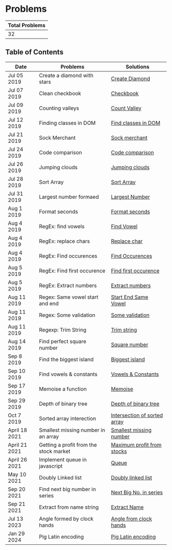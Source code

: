 # Problems

| Total Problems |
| -------------- |
| 32             |

## Table of Contents

| Date          | Problems                               | Solutions                                                         |
| ------------- | -------------------------------------- | ----------------------------------------------------------------- |
| Jul 05 2019   | Create a diamond with stars            | [Create Diamond](./src/diamond-with-star.js)                      |
| Jul 07 2019   | Clean checkbook                        | [Checkbook](./src/checkbook.js)                                   |
| Jul 09 2019   | Counting valleys                       | [Count Valley](./src/counting-valley.js)                          |
| Jul 12 2019   | Finding classes in DOM                 | [Find classes in DOM](./src/find-class.js)                        |
| Jul 21 2019   | Sock Merchant                          | [Sock merchant](./src/sock-merchant.js)                           |
| Jul 24 2019   | Code comparison                        | [Code comparison](./src/code-comparison.js)                       |
| Jul 26 2019   | Jumping clouds                         | [Jumping clouds](./src/jumping-clouds.js)                         |
| Jul 28 2019   | Sort Array                             | [Sort Array](./src/sort-array.js)                                 |
| Jul 31 2019   | Largest number formaed                 | [Largest Number](./src/largest-number-formed.js)                  |
| Aug 1 2019    | Format seconds                         | [Format seconds](./src/count-seconds.js)                          |
| Aug 4 2019    | RegEx: find vowels                     | [Find Vowel](./src/Regexp/find-vowel.js)                          |
| Aug 4 2019    | RegEx: replace chars                   | [Replace char](./src/Regexp/replace-char.js)                      |
| Aug 4 2019    | RegEx: Find occurences                 | [Find Occurences](./src/Regexp/find-occurences.js)                |
| Aug 5 2019    | RegEx: Find first occurence            | [Find first occurence](./src/Regexp/first-find.js)                |
| Aug 5 2019    | RegEx: Extract numbers                 | [Extract numbers](./src/Regexp/extract-number.js)                 |
| Aug 11 2019   | Regex: Same vowel start and end        | [Start End Same Vowel](./src/Regexp/start-end-with-same-vowel.js) |
| Aug 11 2019   | Regex: Some validation                 | [Some validation](./src/Regexp/some-validation.js)                |
| Aug 11 2019   | Regexp: Trim String                    | [Trim string](./src/Regexp/trim-string.js)                        |
| Aug 14 2019   | Find perfect square number             | [Square number](./src/isSquareRoot.js)                            |
| Sep 8 2019    | Find the biggest island                | [Biggest island](./src/biggest-island.js)                         |
| Sep 10 2019   | Find vowels & constants                | [Vowels & Constants](./src/Regexp/count-vowels.js)                |
| Sep 17 2019   | Memoise a function                     | [Memoise](./src/memoisation.js)                                   |
| Sep 29 2019   | Depth of binary tree                   | [Depth of binary tree](./src/Tree/max-depth.js)                   |
| Oct 7 2019    | Sorted array interection               | [Intersection of sorted array](./src/array-interection.js)        |
| April 18 2021 | Smallest missing number in an array    | [Smallest missing number](./src/find-smallest-missing-number.js)  |
| April 21 2021 | Getting a profit from the stock market | [Maximum profit from stocks](./src/maxStockProfit.js)             |
| April 26 2021 | Implement queue in javascript          | [Queue](./src/LinkedList/queue.js)                                |
| May 10 2021   | Doubly Linked list                     | [Doubly linked list](./src/LinkedList/double_linked-list.js)       |
| Sep 20 2021   | Find next big number in series         | [Next Big No. in series](./src/find-next-greater-number.js)       |
| Sep 21 2021   | Extract from name string               | [Extract Name](./src/validate-name.js)                            |
| Jul 13 2023   | Angle formed by clock hands            | [Angle from clock hands](./src/angle-between-clock-hand.js)       |
| Jan 29 2024   | Pig Latin encoding                     | [Pig Latin encoding](./src/pig-latin.js)                          |
